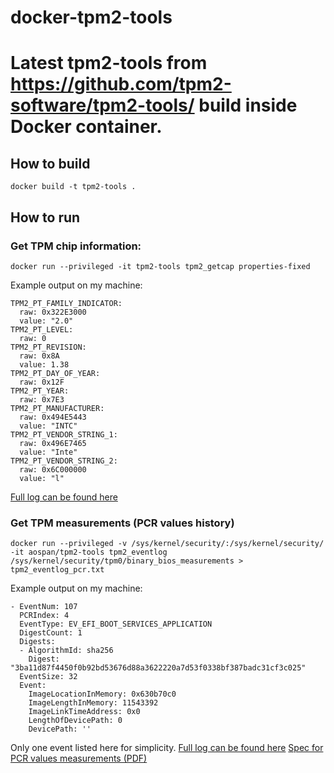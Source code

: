 # docker-tpm2-tools
# Latest tpm2-tools from https://github.com/tpm2-software/tpm2-tools/ build inside Docker container.

## How to build
```
docker build -t tpm2-tools .
```

## How to run

### Get TPM chip information:
```
docker run --privileged -it tpm2-tools tpm2_getcap properties-fixed
```

Example output on my machine:
```
TPM2_PT_FAMILY_INDICATOR:
  raw: 0x322E3000
  value: "2.0"
TPM2_PT_LEVEL:
  raw: 0
TPM2_PT_REVISION:
  raw: 0x8A
  value: 1.38
TPM2_PT_DAY_OF_YEAR:
  raw: 0x12F
TPM2_PT_YEAR:
  raw: 0x7E3
TPM2_PT_MANUFACTURER:
  raw: 0x494E5443
  value: "INTC"
TPM2_PT_VENDOR_STRING_1:
  raw: 0x496E7465
  value: "Inte"
TPM2_PT_VENDOR_STRING_2:
  raw: 0x6C000000
  value: "l"
```

[Full log can be found here](tpm2_properties_fixed.txt)

### Get TPM measurements (PCR values history)
```
docker run --privileged -v /sys/kernel/security/:/sys/kernel/security/ -it aospan/tpm2-tools tpm2_eventlog /sys/kernel/security/tpm0/binary_bios_measurements > tpm2_eventlog_pcr.txt

```

Example output on my machine:
```
- EventNum: 107
  PCRIndex: 4
  EventType: EV_EFI_BOOT_SERVICES_APPLICATION
  DigestCount: 1
  Digests:
  - AlgorithmId: sha256
    Digest: "3ba11d87f4450f0b92bd53676d88a3622220a7d53f0338bf387badc31cf3c025"
  EventSize: 32
  Event:
    ImageLocationInMemory: 0x630b70c0
    ImageLengthInMemory: 11543392
    ImageLinkTimeAddress: 0x0
    LengthOfDevicePath: 0
    DevicePath: ''
```

Only one event listed here for simplicity. [Full log can be found here](tpm2_eventlog_pcr.txt)
[Spec for PCR values measurements (PDF)](https://trustedcomputinggroup.org/wp-content/uploads/TCG_EFI_Platform_1_22_Final_-v15.pdf)
